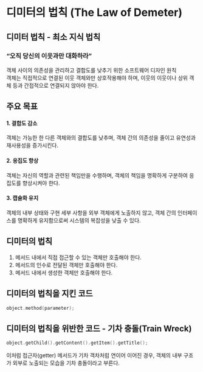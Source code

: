 # 디미터의 법칙 (The Law of Demeter)

## 디미터 법칙 - 최소 지식 법칙

### “오직 당신의 이웃과만 대화하라”

객체 사이의 의존성을 관리하고 결합도를 낮추기 위한 소프트웨어 디자인 원칙<br>
객체는 직접적으로 연결된 이웃 객체와만 상호작용해야 하며, 이웃의 이웃이나 상위 객체 등과 간접적으로 연결되지 않아야 한다.<br>

## 주요 목표
#### 1. 결합도 감소
객체는 가능한 한 다른 객체와의 결합도를 낮추며, 객체 간의 의존성을 줄이고 유연성과 재사용성을 증가시킨다.<br>
#### 2. 응집도 향상
객체는 자신의 역할과 관련된 책임만을 수행하며, 객체의 책임을 명확하게 구분하여 응집도를 향상시켜야 한다.<br>
#### 3. 캡슐화 유지
객체의 내부 상태와 구현 세부 사항을 외부 객체에게 노출하지 않고, 객체 간의 인터페이스를 명확하게 유지함으로써 시스템의 복잡성을 낮출 수 있다.<br>

## 디미터의 법칙
1. 메서드 내에서 직접 접근할 수 있는 객체만 호출해야 한다.
2. 메서드의 인수로 전달된 객체만 호출해야 한다.
3. 메서드 내에서 생성한 객체만 호출해야 한다.

## 디미터의 법칙을 지킨 코드
```objective-c
object.method(parameter);
```

## 디미터의 법칙을 위반한 코드 - 기차 충돌(Train Wreck)
```objective-c
object.getChild().getContent().getItem().getTitle();
```
이처럼 접근자(getter) 메서드가 기차 객차처럼 연이어 이어진 경우, 객체의 내부 구조가 외부로 노출되는 모습을 기차 충돌이라고 부른다.<br>

